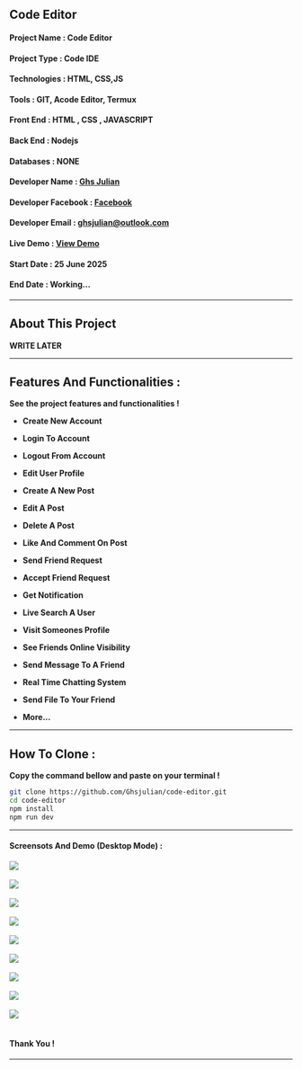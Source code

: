 ## Code Editor 

#### Project Name : Code Editor

#### Project Type : Code IDE

#### Technologies : HTML, CSS,JS

#### Tools : GIT, Acode Editor, Termux

#### Front End : HTML , CSS , JAVASCRIPT 

#### Back End : Nodejs

#### Databases : NONE

#### Developer Name : <a href="https://ghsresume.netlify.app" target="_blank">Ghs Julian</a>

#### Developer Facebook : <a href="https://web.facebook.com/ghs.julian.85" target="_blank">Facebook</a>

#### Developer Email : <a href="email:ghsjulian@outlook.com" target="_blank"> ghsjulian@outlook.com </a>

#### Live Demo : <a href="https://mini-facebook-wrdw.onrender.com/" target="_blank">View Demo </a>

#### Start Date : 25 June 2025

#### End Date : Working...

---

## About This Project

**WRITE LATER**

---

## Features And Functionalities :

**See the project features and functionalities !**

-   **Create New Account**

-   **Login To Account**

-   **Logout From Account**

-   **Edit User Profile**

-   **Create A New Post**

-   **Edit A Post**

-   **Delete A Post**

-   **Like And Comment On Post**

-   **Send Friend Request**

-   **Accept Friend Request**

-   **Get Notification**

-   **Live Search A User**

-   **Visit Someones Profile**

-   **See Friends Online Visibility**

-   **Send Message To A Friend**

-   **Real Time Chatting System**

-   **Send File To Your Friend**

-   **More...**

---

## How To Clone :

**Copy the command bellow and paste on your terminal !**

```bash
git clone https://github.com/Ghsjulian/code-editor.git
cd code-editor
npm install
npm run dev
```

---


#### Screensots And Demo (Desktop Mode) :

<img src="/demo/1.jpg" width="" height=""/><br/><br/>
<img src="/demo/2.jpg" width="" height=""/><br/><br/>
<img src="/demo/3.jpg" width="" height=""/><br/><br/>
<img src="/demo/4.jpg" width="" height=""/><br/><br/>
<img src="/demo/5.jpg" width="" height=""/><br/><br/>
<img src="/demo/6.jpg" width="" height=""/><br/><br/>
<img src="/demo/7.jpg" width="" height=""/><br/><br/>
<img src="/demo/8.jpg" width="" height=""/><br/><br/>
<img src="/demo/9.jpg" width="" height=""/><br/><br/>


#### Thank You !

---
